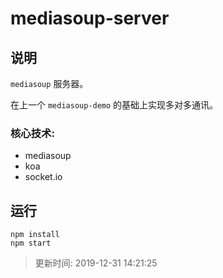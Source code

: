 # mediasoup-server
## 说明
`mediasoup` 服务器。

在上一个 `mediasoup-demo` 的基础上实现多对多通讯。
### 核心技术: 
- mediasoup
- koa
- socket.io

## 运行
```
npm install
npm start
```

> 更新时间: 2019-12-31 14:21:25
